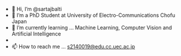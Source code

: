 - 👋 Hi, I’m @sartajbalti
- 👀 I’m a PhD Student at University of Electro-Communications Chofu Japan
- 🌱 I’m currently learning ... Machine Learning, Computer Vision and Artificial Intelligence 
-
- 📫 How to reach me ...   s2140019@edu.cc.uec.ac.jp

<!---
sartajbalti/sartajbalti is a ✨ special ✨ repository because its `README.md` (this file) appears on your GitHub profile.
You can click the Preview link to take a look at your changes.
--->
